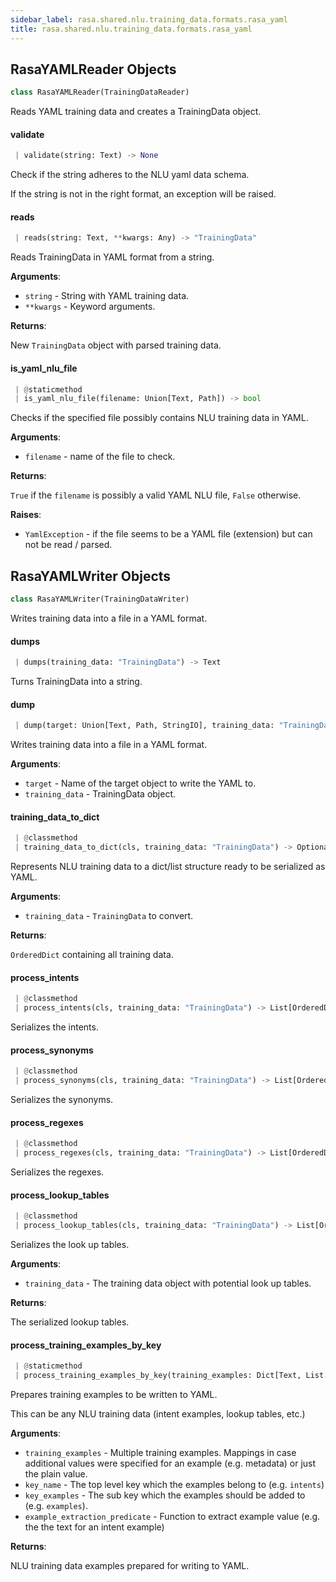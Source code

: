 ```yaml
---
sidebar_label: rasa.shared.nlu.training_data.formats.rasa_yaml
title: rasa.shared.nlu.training_data.formats.rasa_yaml
---
```

## RasaYAMLReader Objects

```python
class RasaYAMLReader(TrainingDataReader)
```

Reads YAML training data and creates a TrainingData object.

#### validate

```python
 | validate(string: Text) -> None
```

Check if the string adheres to the NLU yaml data schema.

If the string is not in the right format, an exception will be raised.

#### reads

```python
 | reads(string: Text, **kwargs: Any) -> "TrainingData"
```

Reads TrainingData in YAML format from a string.

**Arguments**:

- `string` - String with YAML training data.
- `**kwargs` - Keyword arguments.
  

**Returns**:

  New `TrainingData` object with parsed training data.

#### is\_yaml\_nlu\_file

```python
 | @staticmethod
 | is_yaml_nlu_file(filename: Union[Text, Path]) -> bool
```

Checks if the specified file possibly contains NLU training data in YAML.

**Arguments**:

- `filename` - name of the file to check.
  

**Returns**:

  `True` if the `filename` is possibly a valid YAML NLU file,
  `False` otherwise.
  

**Raises**:

- `YamlException` - if the file seems to be a YAML file (extension) but
  can not be read / parsed.

## RasaYAMLWriter Objects

```python
class RasaYAMLWriter(TrainingDataWriter)
```

Writes training data into a file in a YAML format.

#### dumps

```python
 | dumps(training_data: "TrainingData") -> Text
```

Turns TrainingData into a string.

#### dump

```python
 | dump(target: Union[Text, Path, StringIO], training_data: "TrainingData") -> None
```

Writes training data into a file in a YAML format.

**Arguments**:

- `target` - Name of the target object to write the YAML to.
- `training_data` - TrainingData object.

#### training\_data\_to\_dict

```python
 | @classmethod
 | training_data_to_dict(cls, training_data: "TrainingData") -> Optional[OrderedDict]
```

Represents NLU training data to a dict/list structure ready to be
serialized as YAML.

**Arguments**:

- `training_data` - `TrainingData` to convert.
  

**Returns**:

  `OrderedDict` containing all training data.

#### process\_intents

```python
 | @classmethod
 | process_intents(cls, training_data: "TrainingData") -> List[OrderedDict]
```

Serializes the intents.

#### process\_synonyms

```python
 | @classmethod
 | process_synonyms(cls, training_data: "TrainingData") -> List[OrderedDict]
```

Serializes the synonyms.

#### process\_regexes

```python
 | @classmethod
 | process_regexes(cls, training_data: "TrainingData") -> List[OrderedDict]
```

Serializes the regexes.

#### process\_lookup\_tables

```python
 | @classmethod
 | process_lookup_tables(cls, training_data: "TrainingData") -> List[OrderedDict]
```

Serializes the look up tables.

**Arguments**:

- `training_data` - The training data object with potential look up tables.
  

**Returns**:

  The serialized lookup tables.

#### process\_training\_examples\_by\_key

```python
 | @staticmethod
 | process_training_examples_by_key(training_examples: Dict[Text, List[Union[Dict, Text]]], key_name: Text, key_examples: Text, example_extraction_predicate: Callable[[Dict[Text, Any]], Text]) -> List[OrderedDict]
```

Prepares training examples  to be written to YAML.

This can be any NLU training data (intent examples, lookup tables, etc.)

**Arguments**:

- `training_examples` - Multiple training examples. Mappings in case additional
  values were specified for an example (e.g. metadata) or just the plain
  value.
- `key_name` - The top level key which the examples belong to (e.g. `intents`)
- `key_examples` - The sub key which the examples should be added to
  (e.g. `examples`).
- `example_extraction_predicate` - Function to extract example value (e.g. the
  the text for an intent example)
  

**Returns**:

  NLU training data examples prepared for writing to YAML.

